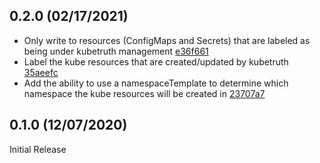 0.2.0 (02/17/2021)
------------------

* Only write to resources (ConfigMaps and Secrets) that are labeled as being under kubetruth management [e36f661](commit/e36f661)
* Label the kube resources that are created/updated by kubetruth [35aeefc](commit/35aeefc)
* Add the ability to use a namespaceTemplate to determine which namespace the kube resources will be created in [23707a7](commit/23707a7)

0.1.0 (12/07/2020)
------------------

Initial Release
